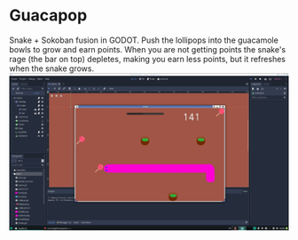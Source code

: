 # Guacapop
Snake + Sokoban fusion in GODOT. Push the lollipops into the guacamole bowls to grow and earn points. When you are not getting points the snake's rage (the bar on top) depletes, making you earn less points, but it refreshes when the snake grows.
![screenshot](screenshot.png)
